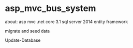 # asp_mvc_bus_system

about:
asp mvc .net core 3.1
sql server 2014
entity framework 

migrate and seed data

Update-Database